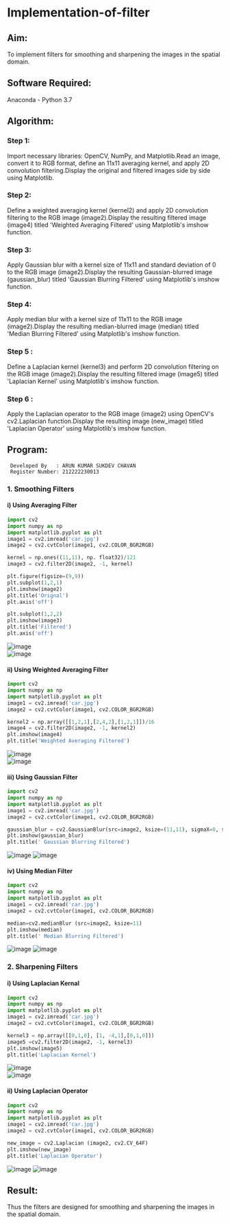 # Implementation-of-filter
## Aim:
To implement filters for smoothing and sharpening the images in the spatial domain.

## Software Required:
Anaconda - Python 3.7

## Algorithm:
### Step 1:
Import necessary libraries: OpenCV, NumPy, and Matplotlib.Read an image, convert it to RGB format, define an 11x11 averaging kernel, and apply 2D convolution filtering.Display the original and filtered images side by side using Matplotlib.

### Step 2:
Define a weighted averaging kernel (kernel2) and apply 2D convolution filtering to the RGB image (image2).Display the resulting filtered image (image4) titled 'Weighted Averaging Filtered' using Matplotlib's imshow function.

### Step 3:

Apply Gaussian blur with a kernel size of 11x11 and standard deviation of 0 to the RGB image (image2).Display the resulting Gaussian-blurred image (gaussian_blur) titled 'Gaussian Blurring Filtered' using Matplotlib's imshow function.
### Step 4:
Apply median blur with a kernel size of 11x11 to the RGB image (image2).Display the resulting median-blurred image (median) titled 'Median Blurring Filtered' using Matplotlib's imshow function.

### Step 5 :
Define a Laplacian kernel (kernel3) and perform 2D convolution filtering on the RGB image (image2).Display the resulting filtered image (image5) titled 'Laplacian Kernel' using Matplotlib's imshow function.
### Step 6 :
Apply the Laplacian operator to the RGB image (image2) using OpenCV's cv2.Laplacian function.Display the resulting image (new_image) titled 'Laplacian Operator' using Matplotlib's imshow function.

## Program:
```
 Developed By   : ARUN KUMAR SUKDEV CHAVAN
 Register Number: 212222230013
```

### 1. Smoothing Filters

#### i) Using Averaging Filter
```python
import cv2
import numpy as np
import matplotlib.pyplot as plt
image1 = cv2.imread('car.jpg')
image2 = cv2.cvtColor(image1, cv2.COLOR_BGR2RGB)

kernel = np.ones((11,11), np. float32)/121
image3 = cv2.filter2D(image2, -1, kernel)

plt.figure(figsize=(9,9))
plt.subplot(1,2,1)
plt.imshow(image2)
plt.title('Orignal')
plt.axis('off')

plt.subplot(1,2,2)
plt.imshow(image3)
plt.title('Filtered')
plt.axis('off')
```
![image](https://github.com/Yogeshvar005/Implementation-of-filter/assets/113497367/4d842966-789b-4994-ada8-dafd18edc8da)          
![image](https://github.com/Yogeshvar005/Implementation-of-filter/assets/113497367/8b3c6bb4-afbe-4ad6-99ff-67f4280e9326)


#### ii) Using Weighted Averaging Filter
```python
import cv2
import numpy as np
import matplotlib.pyplot as plt
image1 = cv2.imread('car.jpg')
image2 = cv2.cvtColor(image1, cv2.COLOR_BGR2RGB)

kernel2 = np.array([[1,2,1],[2,4,2],[1,2,1]])/16
image4 = cv2.filter2D(image2, -1, kernel2)
plt.imshow(image4)
plt.title('Weighted Averaging Filtered')
```
![image](https://github.com/Yogeshvar005/Implementation-of-filter/assets/113497367/755b56f5-3410-4f31-ba19-0f3bedf5380c)        
![image](https://github.com/Yogeshvar005/Implementation-of-filter/assets/113497367/8181e4da-1d5a-4ec6-9964-0cc3c0d7aaa6)


#### iii) Using Gaussian Filter
```python
import cv2
import numpy as np
import matplotlib.pyplot as plt
image1 = cv2.imread('car.jpg')
image2 = cv2.cvtColor(image1, cv2.COLOR_BGR2RGB)

gaussian_blur = cv2.GaussianBlur(src=image2, ksize=(11,11), sigmaX=0, sigmaY=0)
plt.imshow(gaussian_blur)
plt.title(' Gaussian Blurring Filtered')
```
![image](https://github.com/Yogeshvar005/Implementation-of-filter/assets/113497367/ce7b44d3-1d65-486f-9e74-cd0f639045e7)
![image](https://github.com/Yogeshvar005/Implementation-of-filter/assets/113497367/d59e8aff-e86c-4004-a898-6f1034a32efc)


#### iv) Using Median Filter
```python
import cv2
import numpy as np
import matplotlib.pyplot as plt
image1 = cv2.imread('car.jpg')
image2 = cv2.cvtColor(image1, cv2.COLOR_BGR2RGB)

median=cv2.medianBlur (src=image2, ksize=11)
plt.imshow(median)
plt.title(' Median Blurring Filtered')
```
![image](https://github.com/Yogeshvar005/Implementation-of-filter/assets/113497367/cb44a53d-8693-4877-926c-8bcf7f445b98)
![image](https://github.com/Yogeshvar005/Implementation-of-filter/assets/113497367/7394429e-39ba-4339-94bd-1990f7660ba0)


### 2. Sharpening Filters
#### i) Using Laplacian Kernal
```python
import cv2
import numpy as np
import matplotlib.pyplot as plt
image1 = cv2.imread('car.jpg')
image2 = cv2.cvtColor(image1, cv2.COLOR_BGR2RGB)

kernel3 = np.array([[0,1,0], [1, -4,1],[0,1,0]])
image5 =cv2.filter2D(image2, -1, kernel3)
plt.imshow(image5)
plt.title('Laplacian Kernel')
```
![image](https://github.com/Yogeshvar005/Implementation-of-filter/assets/113497367/f2ea1d8d-465e-4ad5-ac5e-966304130ec0)          
![image](https://github.com/Yogeshvar005/Implementation-of-filter/assets/113497367/3598403a-d910-4b80-bca5-a02ed32f0c57)

#### ii) Using Laplacian Operator
```python
import cv2
import numpy as np
import matplotlib.pyplot as plt
image1 = cv2.imread('car.jpg')
image2 = cv2.cvtColor(image1, cv2.COLOR_BGR2RGB)

new_image = cv2.Laplacian (image2, cv2.CV_64F)
plt.imshow(new_image)
plt.title('Laplacian Operator')
```
![image](https://github.com/Yogeshvar005/Implementation-of-filter/assets/113497367/95124a5e-fc10-457e-9515-1e63ef41e257)
![image](https://github.com/Yogeshvar005/Implementation-of-filter/assets/113497367/3bceb455-c191-4566-b01c-9f185f31ef94)

## Result:
Thus the filters are designed for smoothing and sharpening the images in the spatial domain.
